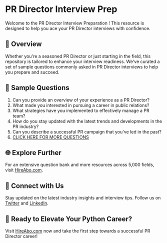 # PR Director Interview Prep

Welcome to the PR Director Interview Preparation ! This resource is designed to help you ace your PR Director interviews with confidence.

## 🚀 Overview

Whether you're a seasoned PR Director or just starting in the field, this repository is tailored to enhance your interview readiness. We've curated a set of sample questions commonly asked in PR Director interviews to help you prepare and succeed.

## 📝 Sample Questions

1. Can you provide an overview of your experience as a PR Director?
2. What made you interested in pursuing a career in public relations?
3. What strategies have you implemented to effectively manage a PR team?
4. How do you stay updated with the latest trends and developments in the PR industry?
5. Can you describe a successful PR campaign that you've led in the past?
6. [CLICK HERE FOR MORE QUESTIONS](https://hireabo.com/job/8_1_46/PR%20Director)

## 🌐 Explore Further

For an extensive question bank and more resources across 5,000 fields, visit [HireAbo.com](https://www.hireabo.com).

## 📱 Connect with Us

Stay updated on the latest industry insights and interview tips. Follow us on [Twitter](https://twitter.com/hireabo) and [LinkedIn](https://www.linkedin.com/in/hire-abo-3609972a8/).

## 🚀 Ready to Elevate Your Python Career?

Visit [HireAbo.com](https://www.hireabo.com) now and take the first step towards a successful PR Director career!